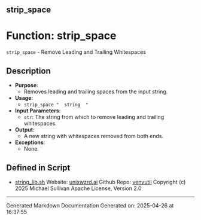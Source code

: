 ## strip_space
# Function: strip_space
`strip_space` - Remove Leading and Trailing Whitespaces
## Description
- **Purpose**: 
  - Removes leading and trailing spaces from the input string.
- **Usage**: 
  - `strip_space "  string  "`
- **Input Parameters**: 
  - `str`: The string from which to remove leading and trailing whitespaces.
- **Output**: 
  - A new string with whitespaces removed from both ends.
- **Exceptions**: 
  - None.

## Defined in Script

* [string_lib.sh](../string_lib_sh.md)
Website: [unixwzrd.ai](https://unixwzrd.ai)
Github Repo: [venvutil](https://github.com/unixwzrd/venvutil)
Copyright (c) 2025 Michael Sullivan
Apache License, Version 2.0

---

Generated Markdown Documentation
Generated on: 2025-04-26 at 16:37:55
